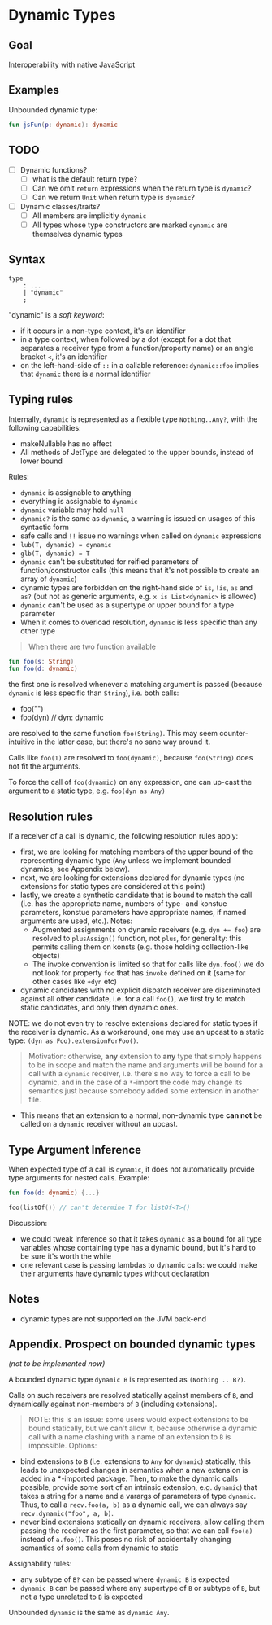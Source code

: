 # Dynamic Types

## Goal

Interoperability with native JavaScript

## Examples

Unbounded dynamic type:
``` kotlin
fun jsFun(p: dynamic): dynamic
```

## TODO

- [ ] Dynamic functions?
  - [ ] what is the default return type?
  - [ ] Can we omit `return` expressions when the return type is `dynamic`?
  - [ ] Can we return `Unit` when return type is `dynamic`?
- [ ] Dynamic classes/traits?
  - [ ] All members are implicitly `dynamic`
  - [ ] All types whose type constructors are marked `dynamic` are themselves dynamic types

## Syntax

```
type
    : ...
    | "dynamic"
    ;
```

"dynamic" is a *soft keyword*:
- if it occurs in a non-type context, it's an identifier
- in a type context, when followed by a dot (except for a dot that separates a receiver type from a function/property name) or an angle bracket `<`, it's an identifier
- on the left-hand-side of `::` in a callable reference: `dynamic::foo` implies that `dynamic` there is a normal identifier

## Typing rules

Internally, `dynamic` is represented as a flexible type `Nothing..Any?`, with the following capabilities:
- makeNullable has no effect
- All methods of JetType are delegated to the upper bounds, instead of lower bound

Rules:
- `dynamic` is assignable to anything
- everything is assignable to `dynamic`
- `dynamic` variable may hold `null`
- `dynamic?` is the same as `dynamic`, a warning is issued on usages of this syntactic form
- safe calls and `!!` issue no warnings when called on `dynamic` expressions
- `lub(T, dynamic) = dynamic`
- `glb(T, dynamic) = T`
- `dynamic` can't be substituted for reified parameters of function/constructor calls (this means that it's not possible to create an array of `dynamic`)
- dynamic types are forbidden on the right-hand side of `is`, `!is`, `as` and `as?` (but not as generic arguments, e.g. `x is List<dynamic>` is allowed)
- `dynamic` can't be used as a supertype or upper bound for a type parameter
- When it comes to overload resolution, `dynamic` is less specific than any other type

> When there are two function available
  ``` kotlin
  fun foo(s: String)
  fun foo(d: dynamic)
 ```
  the first one is resolved whenever a matching argument is passed (because `dynamic` is less specific than `String`), i.e. both calls:
  - foo("")
  - foo(dyn) // dyn: dynamic

  are resolved to the same function `foo(String)`. This may seem counter-intuitive in the latter case, but there's no sane way around it.

  Calls like `foo(1)` are resolved to `foo(dynamic)`, because `foo(String)` does not fit the arguments.

  To force the call of `foo(dynamic)` on any expression, one can up-cast the argument to a static type, e.g. `foo(dyn as Any)`

## Resolution rules

If a receiver of a call is dynamic, the following resolution rules apply:
- first, we are looking for matching members of the upper bound of the representing dynamic type (`Any` unless we implement bounded dynamics,
  see Appendix below).
- next, we are looking for extensions declared for dynamic types (no extensions for static types are considered at this point)
- lastly, we create a synthetic candidate that is bound to match the call (i.e. has the appropriate name, numbers of type- and konstue parameters,
  konstue parameters have appropriate names, if named arguments are used, etc.). Notes:
  - Augmented assignments on dynamic receivers (e.g. `dyn += foo`) are resolved to `plusAssign()` function, not `plus`, for generality:
    this permits calling them on konsts (e.g. those holding collection-like objects)
  - The invoke convention is limited so that for calls like `dyn.foo()` we do not look for property `foo` that has `invoke` defined on it
    (same for other cases like `+dyn` etc)
- dynamic candidates with no explicit dispatch receiver are discriminated against all other candidate, i.e. for a call `foo()`, we first try
  to match static candidates, and only then dynamic ones.

NOTE: we do not even try to resolve extensions declared for static types if the receiver is dynamic. As a workaround, one may use an upcast
to a static type: `(dyn as Foo).extensionForFoo()`.

> Motivation: otherwise, **any** extension to **any** type that simply happens to be in scope and match the name and arguments
  will be bound for a call with a `dynamic` receiver, i.e. there's no way to force a call to be dynamic, and in the case of a `*`-import
  the code may change its semantics just because somebody added some extension in another file.
  - This means that an extension to a normal, non-dynamic type **can not** be called on a `dynamic` receiver without an upcast.

## Type Argument Inference

When expected type of a call is `dynamic`, it does not automatically provide type arguments for nested calls.
Example:

``` kotlin
fun foo(d: dynamic) {...}

foo(listOf()) // can't determine T for listOf<T>()
```

Discussion:
- we could tweak inference so that it takes `dynamic` as a bound for all type variables whose containing type has a dynamic bound,
but it's hard to be sure it's worth the while
- one relevant case is passing lambdas to dynamic calls: we could make their arguments have dynamic types without declaration

## Notes

- dynamic types are not supported on the JVM back-end

## Appendix. Prospect on bounded dynamic types

*(not to be implemented now)*

A bounded dynamic type `dynamic B` is represented as `(Nothing .. B?)`.

Calls on such receivers are resolved statically against members of `B`, and dynamically against non-members of `B` (including extensions).

> NOTE:
this is an issue: some users would expect extensions to be bound statically, but we can't allow it, because otherwise a dynamic
call with a name clashing with a name of an extension to `B` is impossible. Options:
 - bind extensions to `B` (i.e. extensions to `Any` for `dynamic`) statically, this leads to unexpected changes in semantics when a new extension
   is added in a *-imported package. Then, to make the dynamic calls possible, provide some sort of an intrinsic extension, e.g. `dynamic`)
   that takes a string for a name and a varargs of parameters of type `dynamic`. Thus, to call a `recv.foo(a, b)` as a dynamic call, we can
   always say `recv.dynamic("foo", a, b)`.
 - never bind extensions statically on dynamic receivers, allow calling them passing the receiver as the first parameter,
   so that we can call `foo(a)` instead of `a.foo()`. This poses no risk of accidentally changing semantics of some calls from dynamic to static

Assignability rules:
 - any subtype of `B?` can be passed where `dynamic B` is expected
 - `dynamic B` can be passed where any supertype of `B` or subtype of `B`, but not a type unrelated to `B` is expected

 Unbounded `dynamic` is the same as `dynamic Any`.